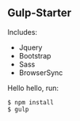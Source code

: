 ## Gulp-Starter

Includes:

- Jquery
- Bootstrap
- Sass
- BrowserSync

Hello hello, run:

```shell
$ npm install
$ gulp
```